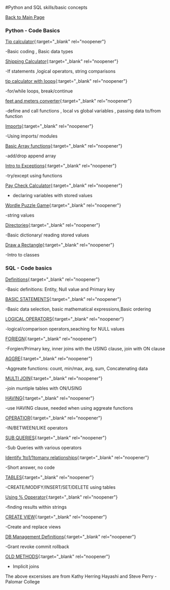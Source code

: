 #Python and SQL skills/basic concepts

[Back to Main Page](README.md)

### Python - Code Basics 
[Tip calculator]([annotated-Baierski_assign1.py.pdf](https://github.com/JamesBaierski/JB/blob/main/PYTHON%20BASICS/annotated-Baierski_assign1.py.pdf)){:target="_blank" rel="noopener"}

-Basic coding , Basic data types

[Shipping Calculator](https://github.com/JamesBaierski/Portfolio/blob/main/PYTHON%20BASICS/annotated-Baierski_assign2.py.pdf){:target="_blank" rel="noopener"}

-If statements ,logical operators, string comparisons 

[tip calculator with loops](https://github.com/JamesBaierski/Portfolio/blob/main/PYTHON%20BASICS/annotated-Baierski_assign3.py.pdf){:target="_blank" rel="noopener"}

-for/while loops, break/continue

[feet and meters converter](https://github.com/JamesBaierski/Portfolio/blob/main/PYTHON%20BASICS/annotated-Baierski_assign4.py.pdf){:target="_blank" rel="noopener"}

-define and call functions , local vs global variables , passing data to/from function

[Imports](https://github.com/JamesBaierski/Portfolio/blob/main/PYTHON%20BASICS/annotated-Baierski_assign5.py.pdf){:target="_blank" rel="noopener"}

-Using imports/ modules

[Basic Array functions](https://github.com/JamesBaierski/JB/blob/main/PYTHON%20BASICS/annotated-Baierski_assign6.py.pdf){:target="_blank" rel="noopener"}

-add/drop append array

[Intro to Exceptions](https://github.com/JamesBaierski/JB/blob/main/PYTHON%20BASICS/annotated-Baierski_assign8-1.py.pdf){:target="_blank" rel="noopener"}

-try/except using functions

[Pay Check Calculator](https://github.com/JamesBaierski/JB/blob/main/PYTHON%20BASICS/annotated-Baierski_assign9-4.py.pdf){:target="_blank" rel="noopener"}

- declaring variables with stored values

[Wordle Puzzle Game](https://github.com/JamesBaierski/JB/blob/main/PYTHON%20BASICS/annotated-Baierski_assign10.py.pdf){:target="_blank" rel="noopener"}

-string values

[Directories](https://github.com/JamesBaierski/JB/blob/main/PYTHON%20BASICS/annotated-Baierski_assign11.py.pdf){:target="_blank" rel="noopener"}

-Basic dictionary/ reading stored values

[Draw a Rectangle](https://github.com/JamesBaierski/JB/blob/main/PYTHON%20BASICS/annotated-Baierski_assign12.py.pdf){:target="_blank" rel="noopener"}

-Intro to classes


### SQL - Code basics
[Definitions](https://github.com/JamesBaierski/Portfolio/blob/main/SQL%20BASICS/SQL%20assign%201%20.pdf){:target="_blank" rel="noopener"}

 -Basic definitions: Entity, Null value and Primary key

[BASIC STATEMENTS](https://github.com/JamesBaierski/Portfolio/blob/main/SQL%20BASICS/SQL%20assign%202.pdf){:target="_blank" rel="noopener"}

-Basic data selection, basic mathematical expressions,Basic ordering

[LOGICAL OPERATORS](https://github.com/JamesBaierski/Portfolio/blob/main/SQL%20BASICS/SQL%20assign%203.pdf){:target="_blank" rel="noopener"}

-logical/comparison operators,seaching for NULL values

[FORIEGN](https://github.com/JamesBaierski/Portfolio/blob/main/SQL%20BASICS/SQL%20assign%204.pdf){:target="_blank" rel="noopener"}

-Forgien/Primary key, inner joins with the USING clause, join with ON clause

[AGGRE](https://github.com/JamesBaierski/Portfolio/blob/main/SQL%20BASICS/SQL%20assign%205.pdf){:target="_blank" rel="noopener"}

-Aggreate functions: count, min/max, avg, sum, Concatenating data

[MULTI JOIN](https://github.com/JamesBaierski/Portfolio/blob/main/SQL%20BASICS/SQL%20assign%206.pdf){:target="_blank" rel="noopener"}

-join muntiple tables with ON/USING

[HAVING](https://github.com/JamesBaierski/Portfolio/blob/main/SQL%20BASICS/SQL%20assign%207.pdf){:target="_blank" rel="noopener"}

-use HAVING clause, needed when using aggreate functions 

[OPERATIOR](https://github.com/JamesBaierski/Portfolio/blob/main/SQL%20BASICS/SQL%20assign%208.pdf){:target="_blank" rel="noopener"}

-IN/BETWEEN/LIKE operators  

[SUB QUERIES](https://github.com/JamesBaierski/Portfolio/blob/main/SQL%20BASICS/SQL%20assign%209.pdf){:target="_blank" rel="noopener"}

-Sub Queries with various operators 

[Identify 1to1/1tomany relationships](https://github.com/JamesBaierski/JB/blob/main/SQL%20BASICS/SQL%20assign%2010.pdf){:target="_blank" rel="noopener"}

-Short answer, no code

[TABLES](https://github.com/JamesBaierski/JB/blob/main/SQL%20BASICS/SQL%20assign%2011.pdf){:target="_blank" rel="noopener"}

-CREATE/MODIFY/INSERT/SET/DELETE using tables

[Using % Opperator](https://github.com/JamesBaierski/JB/blob/main/SQL%20BASICS/SQL%20assign%2012.pdf){:target="_blank" rel="noopener"}

-finding results within strings


[CREATE VIEW](https://github.com/JamesBaierski/JB/blob/main/SQL%20BASICS/SQL%20assign%2013.pdf){:target="_blank" rel="noopener"}

-Create and replace views

[DB Management Definitions](https://github.com/JamesBaierski/JB/blob/main/SQL%20BASICS/SQL%20assign%2014.pdf){:target="_blank" rel="noopener"}

-Grant revoke commit rollback

[OLD METHODS](https://github.com/JamesBaierski/JB/blob/main/SQL%20BASICS/SQL%20assign%2015.pdf){:target="_blank" rel="noopener"}

- Implicit joins


The above excersises are from Kathy Herring Hayashi and Steve Perry - Palomar College
